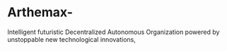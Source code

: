 # Arthemax-
Intelligent futuristic Decentralized Autonomous Organization powered by unstoppable new technological innovations,
